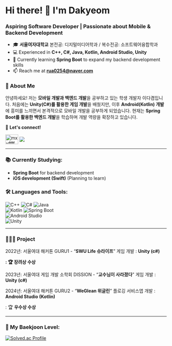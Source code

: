 <h1 align="left">Hi there! 👋 I'm Dakyeom</h1>
<h3 align="left">Aspiring Software Developer | Passionate about Mobile & Backend Development</h3>

- 🎓 **서울여자대학교** 본전공: 디지털미디어학과 / 복수전공: 소프트웨어융합학과
- 💻 Experienced in **C++, C#, Java, Kotlin, Android Studio, Unity**  
- 🚀 Currently learning **Spring Boot** to expand my backend development skills 
- 📫 Reach me at **rua0254@naver.com**  

### 🌟 About Me  
안녕하세요! 저는 **모바일 개발과 백엔드 개발**을 공부하고 있는 학생 개발자 이다겸입니다.
처음에는 **Unity(C#)를 활용한 게임 개발**을 배웠지만, 이후 **Android(Kotlin) 개발**에 흥미를 느끼면서 본격적으로 모바일 개발을 공부하게 되었습니다. 
현재는 **Spring Boot를 활용한 백엔드 개발**을 학습하며 개발 역량을 확장하고 있습니다.  

📍 **Let's connect!**  
<p align="left">
<a href="https://instagram.com/mxyffff" target="blank"><img align="center" src="https://raw.githubusercontent.com/rahuldkjain/github-profile-readme-generator/master/src/images/icons/Social/instagram.svg" alt="mxyffff" height="30" width="40" /></a> 
<a href="https://velog.io/@mayffff/posts" target="blank"><img align="center" src="https://img.shields.io/badge/Velog-000?style=social&logo=velog&logoColor=20C997" /> </a> 
</p>

---

### 📚 Currently Studying:
- **Spring Boot** for backend development  
- **iOS development (Swift)** (Planning to learn)

### 🛠️ Languages and Tools:
![C++](https://img.shields.io/badge/C++-00599C?style=for-the-badge&logo=cplusplus&logoColor=white) 
![C#](https://img.shields.io/badge/C%23-239120?style=for-the-badge&logo=csharp&logoColor=white) 
![Java](https://img.shields.io/badge/Java-007396?style=for-the-badge&logo=java&logoColor=white)  
![Kotlin](https://img.shields.io/badge/Kotlin-0095D5?style=for-the-badge&logo=kotlin&logoColor=white) 
![Spring Boot](https://img.shields.io/badge/Spring%20Boot-6DB33F?style=for-the-badge&logo=springboot&logoColor=white)  
![Android Studio](https://img.shields.io/badge/Android%20Studio-3DDC84?style=for-the-badge&logo=androidstudio&logoColor=white)  
![Unity](https://img.shields.io/badge/Unity-000000?style=for-the-badge&logo=unity&logoColor=white)  

---

### 👩🏻‍💻 Project

2022년: 서울여대 해커톤 GURU1 - “**SWU Life 슈라이프**” 게임 개발 : **Unity (c#)**

**: 🏆 장려상 수상**

2023년: 서울여대 게임 개발 소학회 DISSION - “**교수님이 사라졌다**” 게임 개발 : **Unity (c#)**

2024년: 서울여대 해커톤 GURU2 - “**WeGlean 위글린**” 플로깅 서비스앱 개발 : **Android Studio (Kotlin)**

: 🏆 **우수상 수상** 

---

### 🎯 My Baekjoon Level:
[![Solved.ac Profile](http://mazassumnida.wtf/api/generate_badge?boj=mxyffff)](https://solved.ac/mxyffff)
